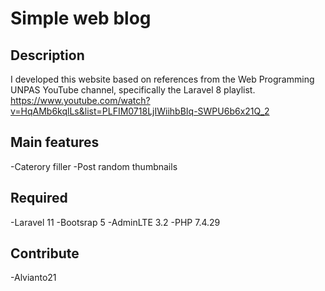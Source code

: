 # Simple web blog

## Description
I developed this website based on references from the Web Programming UNPAS YouTube channel, specifically the Laravel 8 playlist.
https://www.youtube.com/watch?v=HqAMb6kqlLs&list=PLFIM0718LjIWiihbBIq-SWPU6b6x21Q_2

## Main features
-Caterory filler
-Post random thumbnails

## Required
-Laravel 11
-Bootsrap 5 
-AdminLTE 3.2
-PHP 7.4.29

## Contribute
-Alvianto21
